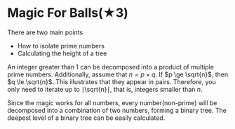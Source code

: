 # Magic For Balls(★3)

There are two main points
- How to isolate prime numbers
- Calculating the height of a tree

An integer greater than 1 can be decomposed into a product of multiple prime numbers. Additionally, assume that $n = p \times q$. If $p \ge \sqrt{n}$, then $q \le \sqrt{n}$. This illustrates that they appear in pairs. Therefore, you only need to iterate up to ∣\sqrt{n}∣, that is, integers smaller than $n$.

Since the magic works for all numbers, every number(non-prime) will be decomposed into a combination of two numbers, forming a binary tree. The deepest level of a binary tree can be easily calculated.
